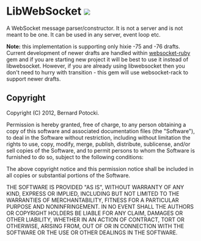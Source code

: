 # LibWebSocket [![](https://travis-ci.org/imanel/libwebsocket.png)](http://travis-ci.org/imanel/libwebsocket)

A WebSocket message parser/constructor. It is not a server and is not meant to
be one. It can be used in any server, event loop etc.

**Note:** this implementation is supporting only hixie -75 and -76 drafts. Current development of newer drafts are handled within [websocket-ruby](https://github.com/imanel/websocket-ruby) gem and if you are starting new project it will be best to use it instead of libwebsocket. However, if you are already using libwebsocket then you don't need to hurry with transition - this gem will use websocket-rack to support newer drafts.

## Copyright

Copyright (C) 2012, Bernard Potocki.

Permission is hereby granted, free of charge, to any person obtaining a copy of this software and associated documentation files (the "Software"), to deal in the Software without restriction, including without limitation the rights to use, copy, modify, merge, publish, distribute, sublicense, and/or sell copies of the Software, and to permit persons to whom the Software is furnished to do so, subject to the following conditions:

The above copyright notice and this permission notice shall be included in all copies or substantial portions of the Software.

THE SOFTWARE IS PROVIDED "AS IS", WITHOUT WARRANTY OF ANY KIND, EXPRESS OR IMPLIED, INCLUDING BUT NOT LIMITED TO THE WARRANTIES OF MERCHANTABILITY, FITNESS FOR A PARTICULAR PURPOSE AND NONINFRINGEMENT. IN NO EVENT SHALL THE AUTHORS OR COPYRIGHT HOLDERS BE LIABLE FOR ANY CLAIM, DAMAGES OR OTHER LIABILITY, WHETHER IN AN ACTION OF CONTRACT, TORT OR OTHERWISE, ARISING FROM, OUT OF OR IN CONNECTION WITH THE SOFTWARE OR THE USE OR OTHER DEALINGS IN THE SOFTWARE.
